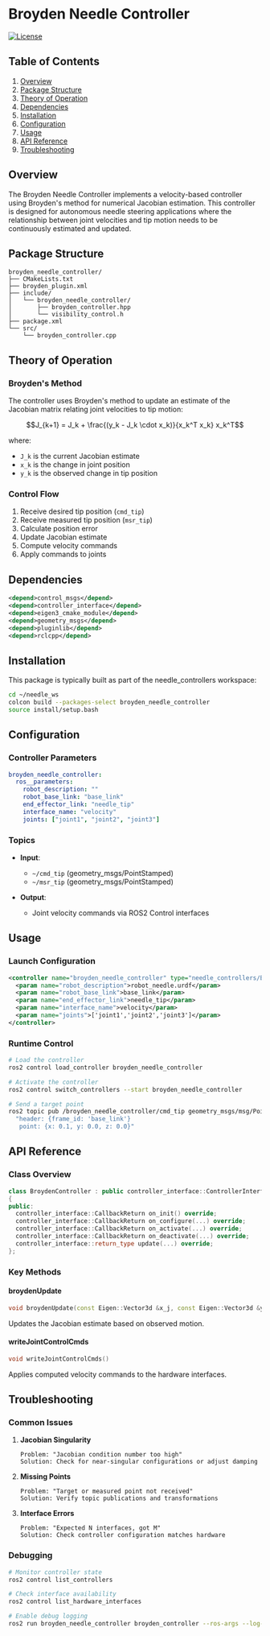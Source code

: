 # Broyden Needle Controller

[![License](https://img.shields.io/badge/License-Apache%202.0-blue.svg)](https://opensource.org/licenses/Apache-2.0)

## Table of Contents

1. [Overview](#overview)
2. [Package Structure](#package-structure)
3. [Theory of Operation](#theory-of-operation)
4. [Dependencies](#dependencies)
5. [Installation](#installation)
6. [Configuration](#configuration)
7. [Usage](#usage)
8. [API Reference](#api-reference)
9. [Troubleshooting](#troubleshooting)

## Overview

The Broyden Needle Controller implements a velocity-based controller using Broyden's method for numerical Jacobian estimation. This controller is designed for autonomous needle steering applications where the relationship between joint velocities and tip motion needs to be continuously estimated and updated.

## Package Structure

```plaintext
broyden_needle_controller/
├── CMakeLists.txt
├── broyden_plugin.xml
├── include/
│   └── broyden_needle_controller/
│       ├── broyden_controller.hpp
│       └── visibility_control.h
├── package.xml
└── src/
    └── broyden_controller.cpp
```

## Theory of Operation

### Broyden's Method

The controller uses Broyden's method to update an estimate of the Jacobian matrix relating joint velocities to tip motion:

```math
J_{k+1} = J_k + \frac{(y_k - J_k \cdot x_k)}{x_k^T x_k} x_k^T
```

where:

- `J_k` is the current Jacobian estimate
- `x_k` is the change in joint position
- `y_k` is the observed change in tip position

### Control Flow

1. Receive desired tip position (`cmd_tip`)
2. Receive measured tip position (`msr_tip`)
3. Calculate position error
4. Update Jacobian estimate
5. Compute velocity commands
6. Apply commands to joints

## Dependencies

```xml
<depend>control_msgs</depend>
<depend>controller_interface</depend>
<depend>eigen3_cmake_module</depend>
<depend>geometry_msgs</depend>
<depend>pluginlib</depend>
<depend>rclcpp</depend>
```

## Installation

This package is typically built as part of the needle_controllers workspace:

```bash
cd ~/needle_ws
colcon build --packages-select broyden_needle_controller
source install/setup.bash
```

## Configuration

### Controller Parameters

```yaml
broyden_needle_controller:
  ros__parameters:
    robot_description: ""
    robot_base_link: "base_link"
    end_effector_link: "needle_tip"
    interface_name: "velocity"
    joints: ["joint1", "joint2", "joint3"]
```

### Topics

- **Input**:
  - `~/cmd_tip` (geometry_msgs/PointStamped)
  - `~/msr_tip` (geometry_msgs/PointStamped)

- **Output**:
  - Joint velocity commands via ROS2 Control interfaces

## Usage

### Launch Configuration

```xml
<controller name="broyden_needle_controller" type="needle_controllers/BroydenController">
  <param name="robot_description">robot_needle.urdf</param>
  <param name="robot_base_link">base_link</param>
  <param name="end_effector_link">needle_tip</param>
  <param name="interface_name">velocity</param>
  <param name="joints">['joint1','joint2','joint3']</param>
</controller>
```

### Runtime Control

```bash
# Load the controller
ros2 control load_controller broyden_needle_controller

# Activate the controller
ros2 control switch_controllers --start broyden_needle_controller

# Send a target point
ros2 topic pub /broyden_needle_controller/cmd_tip geometry_msgs/msg/PointStamped \
  "header: {frame_id: 'base_link'}
   point: {x: 0.1, y: 0.0, z: 0.0}"
```

## API Reference

### Class Overview

```cpp
class BroydenController : public controller_interface::ControllerInterface
{
public:
  controller_interface::CallbackReturn on_init() override;
  controller_interface::CallbackReturn on_configure(...) override;
  controller_interface::CallbackReturn on_activate(...) override;
  controller_interface::CallbackReturn on_deactivate(...) override;
  controller_interface::return_type update(...) override;
};
```

### Key Methods

#### broydenUpdate

```cpp
void broydenUpdate(const Eigen::Vector3d &x_j, const Eigen::Vector3d &y_j)
```

Updates the Jacobian estimate based on observed motion.

#### writeJointControlCmds

```cpp
void writeJointControlCmds()
```

Applies computed velocity commands to the hardware interfaces.

## Troubleshooting

### Common Issues

1. **Jacobian Singularity**

   ```plaintext
   Problem: "Jacobian condition number too high"
   Solution: Check for near-singular configurations or adjust damping
   ```

2. **Missing Points**

   ```plaintext
   Problem: "Target or measured point not received"
   Solution: Verify topic publications and transformations
   ```

3. **Interface Errors**

   ```plaintext
   Problem: "Expected N interfaces, got M"
   Solution: Check controller configuration matches hardware
   ```

### Debugging

```bash
# Monitor controller state
ros2 control list_controllers

# Check interface availability
ros2 control list_hardware_interfaces

# Enable debug logging
ros2 run broyden_needle_controller broyden_controller --ros-args --log-level debug
```
